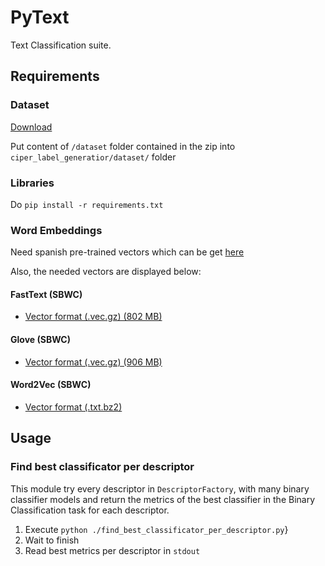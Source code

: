 # PyText
Text Classification suite.

## Requirements

### Dataset

[Download](https://users.dcc.uchile.cl/~voyanede/cc5213/datasets/ciperchile_21.12.2018/dataset.zip)

Put content of ```/dataset``` folder contained in the zip into ```ciper_label_generatior/dataset/``` folder

### Libraries

Do ```pip install -r requirements.txt```

### Word Embeddings

Need spanish pre-trained vectors which can be get [here](https://github.com/uchile-nlp/spanish-word-embeddings)


Also, the needed vectors are displayed below:
#### FastText (SBWC)

* [Vector format (.vec.gz) (802 MB)](http://dcc.uchile.cl/~jperez/word-embeddings/fasttext-sbwc.vec.gz)

#### Glove (SBWC)

* [Vector format (.vec.gz) (906 MB)](http://dcc.uchile.cl/~jperez/word-embeddings/glove-sbwc.i25.vec.gz)

#### Word2Vec (SBWC)

* [Vector format (.txt.bz2)](http://cs.famaf.unc.edu.ar/~ccardellino/SBWCE/SBW-vectors-300-min5.txt.bz2)

## Usage

### Find best classificator per descriptor

This module try every descriptor in ```DescriptorFactory```, 
with many binary classifier models
and return the metrics of the best classifier in the Binary Classification task 
for each descriptor.

1. Execute ```python ./find_best_classificator_per_descriptor.py```}
2. Wait to finish
3. Read best metrics per descriptor in ```stdout```


